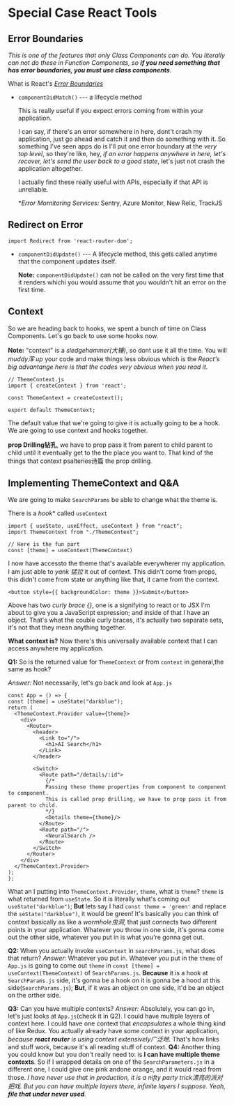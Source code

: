 # Special Case React Tools

## Error Boundaries

*This is one of the features that only Class Components can do. You literally can not do these in Function Components, so **if you need something that has error boundaries, you must use class components**.*

What is React's *[Error Boundaries](https://zh-hans.reactjs.org/docs/error-boundaries.html)*

- `componentDidMatch()` --- a lifecycle method

  This is really useful if you expect errors coming from within your application.

  I can say, if there's an  error somewhere in here, dont't crash my application, just go ahead and catch it and then do something with it. So something I've seen apps do is I'll put one error boundary at the *very top level*, so they're like, hey, *if  an error happens anywhere in here, let's recover, let's send the user back to a good state*, let's just not crash the application altogether.

  I actually find these really useful with APIs, especially if that  API is unreliable.

  **Error Mornitoring Services:* Sentry, Azure Monitor, New Relic, TrackJS

## Redirect on Error

  `import Redirect from 'react-router-dom';`

- `componentDidUpdate()` --- A lifecycle method, this gets called anytime that the component updates itself. 

  **Note:** `componentDidUpdate()` can not be called on the very first time that it renders whichi you would assume that you wouldn't hit an error on the first time.

## Context

  So we are heading back to hooks, we spent a bunch of time on Class Components. Let's go back to use some hooks now.

  **Note:** "context" is a *sledgehammer(大锤)*, so dont use it all the time. You will *muddy浑 up* your code and make things less obvious which is the *React's big advantange  here is that the codes very obvious when you read it*.

  ```
  // ThemeContext.js
  import { createContext } from 'react';

  const ThemeContext = createContext();

  export default ThemeContext;
  ```
  The default value that we're going to give it is actually going to be a hook. We are going to use context and  hooks together.

  **prop Drilling钻孔**, we have to prop pass it from parent to child parent to child until it  eventually get to the the place you want to. That kind of the things that context psalteries诗篇 the prop drilling.

## Implementing ThemeContext and Q&A

  We are going  to make `SearchParams` be able to change what the theme is. 

  There is a *hook** called `useContext`
 
  ```
  import { useState, useEffect, useContext } from "react";
  import ThemeContext from "./ThemeContext";

  // Here is the fun part
  const [theme] = useContext(ThemeContext)
  ```

  I now  have accessto the theme that's available everywherer my application. I am just able to *yank 猛拉* it out of context. This didn't come from props, this didn't come from state or anything like that, it came from the  context.

  `<button style={{ backgroundColor: theme }}>Submit</button>`

  Above has two *curly brace {}*, one is a signifying to react or to JSX I'm about to give you a JavaScript expression; and inside of that I have an object. That's what the couble curly braces, it's actually two separate sets, it's not that they mean anything together.

  **What context is?** Now there's this universally available context that I can access anywhere my application.

  **Q1:** So is the returned value for `ThemeContext` or from `context` in general,the  same  as hook?

  *Answer:* Not necessarily, let's go back and look at `App.js`

  ```
  const App = () => {
  const [theme] = useState("darkblue");
  return (
    <ThemeContext.Provider value={theme}>
      <div>
        <Router>
          <header>
            <Link to="/">
              <h1>AI Search</h1>
            </Link>
          </header>

          <Switch>
            <Route path="/details/:id">
              {/*
              Passing these theme properties from component to component to component.
              This is called prop drilling, we have to prop pass it from parent to child.
              */}
              <Details theme={theme}/>
            </Route>
            <Route path="/">
              <NeuralSearch />
            </Route>
          </Switch>
        </Router>
      </div>
    </ThemeContext.Provider>
  );
};
  ```

  What an I putting into `ThemeContext.Provider`, `theme`, what  is `theme`? `theme` is what returned  from `useState`. So it is  literally what's coming out `useState("darkblue")`; **But** lets say I had `const theme = 'green'` and replace the `seState("darkblue")`, it would be green! It's  basically you can think of context basically as like a *wormhole虫洞*, that just connects two different points in your application. Whatever you throw in one side, it's gonna come out the  other side, whatever you  put in is what you're gonna get out.

  **Q2:** When you actually invoke `useContext` in `searchParams.js`, what does that return?
  *Answer:* Whatever you put in. Whatever you put in the `theme` of `App.js` is going  to come out `theme` in `const [theme] = useContext(ThemeContext)` of `SearchParams.js`. **Because** it is a hook at `SearchParams.js` side, it's gonna be a hook on it is  gonna be a hood at this side(`SearchParams.js`); **But**, if it was  an object on one side, it'd be an object on the orther side.

  **Q3:** Can you have multiple contexts?
  *Answer:* Absolutely, you can go in, let's just looks at `App.js`(check it in Q2). I could have multiple layers of context here. I could have one context that *encapsulates* a whole thing kind of like Redux. You actually already have some context  in your application, *because **react router** is using  context extensively广泛地*. That's  how  links  and stuff work, because it's all reading stuff of context.
  **Q4:** Another thing you could know but you don't really need to: is **I can have multiple theme contexts**. So if I wrapped details on one of the `SearchParameters.js` in a different one, I could give one pink andone orange, and  it would read from those. *I have never use  that  in production, it  is a nifty party trick漂亮的派对把戏. But you can have multiple layers there, infinite layers I suppose. Yeah, **file that under never used**.*
